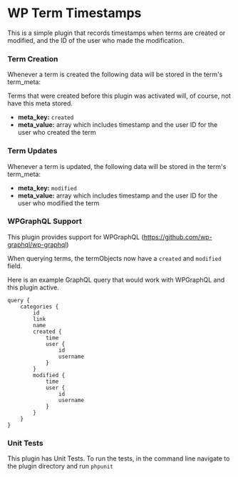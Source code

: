 # WP Term Timestamps

This is a simple plugin that records timestamps when terms are created or modified, and the ID of the user who made the
modification. 

### Term Creation
Whenever a term is created the following data will be stored in the term's term_meta: 

Terms that were created before this plugin was activated will, of course, not have this meta stored.

* **meta_key:** `created`
* **meta_value:** array which includes timestamp and the user ID for the user who created the term

### Term Updates
Whenever a term is updated, the following data will be stored in the term's term_meta:

* **meta_key:** `modified`
* **meta_value:** array which includes timestamp and the user ID for the user who modified the term

### WPGraphQL Support

This plugin provides support for WPGraphQL (https://github.com/wp-graphql/wp-graphql)

When querying terms, the termObjects now have a `created` and `modified` field. 

Here is an example GraphQL query that would work with WPGraphQL and this plugin active. 

```
query { 
    categories {
        id
        link
        name
        created {
            time
            user {
                id
                username
            }
        }
        modified {
            time
            user {
                id
                username
            }
        }
    }
}
```

### Unit Tests
This plugin has Unit Tests. To run the tests, in the command line navigate to the plugin directory and run `phpunit`

